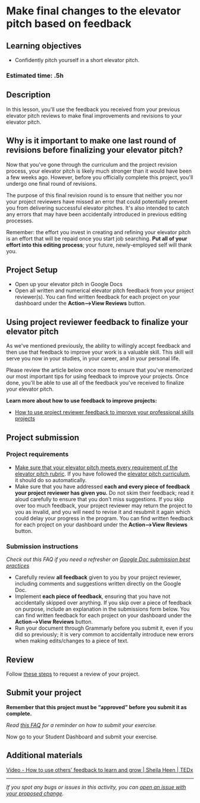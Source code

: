 # Make final changes to the elevator pitch based on feedback

## **Learning objectives**

- Confidently pitch yourself in a short elevator pitch.

### **Estimated time: .5h**

## **Description**

In this lesson, you'll use the feedback you received from your previous elevator pitch reviews to make final improvements and revisions to your elevator pitch.

## Why is it important to make one last round of revisions before finalizing your elevator pitch?

Now that you've gone through the curriculum and the project revision process, your elevator pitch is likely much stronger than it would have been a few weeks ago. However, before you officially complete this project, you'll undergo one final round of revisions.

The purpose of this final revision round is to ensure that neither you nor your project reviewers have missed an error that could potentially prevent you from delivering successful elevator pitches. It's also intended to catch any errors that may have been accidentally introduced in previous editing processes.

Remember: the effort you invest in creating and refining your elevator pitch is an effort that will be repaid once you start job searching. **Put all of your effort into this editing process**; your future, newly-employed self will thank you.

## Project Setup

- Open up your elevator pitch in Google Docs
- Open all written and numerical elevator pitch feedback from your project reviewer(s). You can find written feedback for each project on your dashboard under the **Action—>View Reviews** button.

## Using project reviewer feedback to finalize your elevator pitch

As we've mentioned previously, the ability to willingly accept feedback and then use that feedback to improve your work is a valuable skill. This skill will serve you now in your studies, in your career, and in your personal life.

Please review the article below once more to ensure that you've memorized our most important tips for using feedback to improve your projects. Once done, you'll be able to use all of the feedback you've received to finalize your elevator pitch.

**Learn more about how to use feedback to improve projects:**

- [How to use project reviewer feedback to improve your professional skills projects](https://microverse.zendesk.com/hc/en-us/articles/1500004961062)

## Project submission

### Project requirements

- [Make sure that your elevator pitch meets every requirement of the elevator pitch rubric](https://docs.google.com/document/d/1ULe_jeJfj38Pm_Aj_jqVkUVyL8E-dJn6inLB1ITcUF8/edit). If you have followed the [elevator pitch curriculum](https://github.com/microverseinc/curriculum-professional-skills/blob/main/interviewing/use-your-usp-to-craft-the-first-draft-of-your-elevator-pitch.md), it should do so automatically. 
- Make sure that you have addressed **each and every piece of feedback your project reviewer has given you.** Do not skim their feedback; read it aloud carefully to ensure that you don't miss suggestions. If you skip over too much feedback, your project reviewer may return the project to you as invalid, and you will need to revise it and resubmit it again which could delay your progress in the program. You can find written feedback for each project on your dashboard under the **Action—>View Reviews** button.

### **Submission instructions**

*Check out this FAQ if you need a refresher on [Google Doc submission best practices](https://microverse.zendesk.com/hc/en-us/articles/360063156813)*

- Carefully review **all feedback** given to you by your project reviewer, including comments and suggestions written directly on the Google Doc.
- Implement **each piece of feedback**, ensuring that you have not accidentally skipped over anything. If you skip over a piece of feedback on purpose, include an explanation in the submissions form below. You can find written feedback for each project on your dashboard under the **Action—>View Reviews** button.
- Run your document through Grammarly before you submit it, even if you did so previously; it is very common to accidentally introduce new errors when making edits/changes to a piece of text.


## Review

Follow [these steps](https://github.com/microverseinc/curriculum-transversal-skills/blob/main/code-review/articles/how_to_ask_for_a_prof_skills_review.md) to request a  review of your project.

## Submit your project

**Remember that this project must be “approved” before you submit it as complete.**

*Read [this FAQ](https://microverse.zendesk.com/hc/en-us/articles/360061344234) for a reminder on how to submit your exercise.*

Now go to your Student Dashboard and submit your exercise.

## Additional materials

[Video - How to use others' feedback to learn and grow | Sheila Heen | TEDx](https://www.youtube.com/watch?v=FQNbaKkYk_Q)

------

_If you spot any bugs or issues in this activity, you can [open an issue with your proposed change](https://github.com/microverseinc/curriculum-transversal-skills/blob/main/git-github/articles/open_issue.md)._